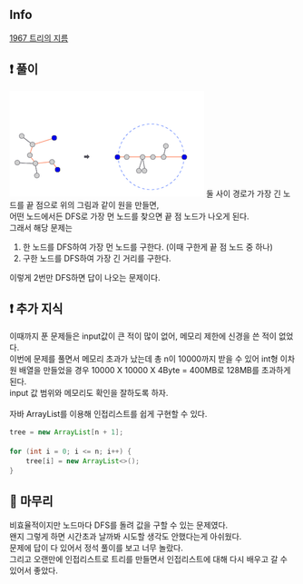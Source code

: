 ## Info

<a href="https://www.acmicpc.net/problem/1967" rel="nofollow">1967 트리의 지름</a>

## ❗ 풀이

![img.png](img.png)
둘 사이 경로가 가장 긴 노드를 끝 점으로 위의 그림과 같이 원을 만들면,<br/>
어떤 노드에서든 DFS로 가장 먼 노드를 찾으면 끝 점 노드가 나오게 된다.<br/>
그래서 해당 문제는
1. 한 노드를 DFS하여 가장 먼 노드를 구한다. (이때 구한게 끝 점 노드 중 하나)
2. 구한 노드를 DFS하여 가장 긴 거리를 구한다.

이렇게 2번만 DFS하면 답이 나오는 문제이다.

## ❗ 추가 지식

이때까지 푼 문제들은 input값이 큰 적이 많이 없어, 메모리 제한에 신경을 쓴 적이 없었다.<br/>
이번에 문제를 풀면서 메모리 초과가 났는데 총 n이 10000까지 받을 수 있어
int형 이차원 배열을 만들었을 경우 10000 X 10000 X 4Byte = 400MB로 128MB를 초과하게 된다.<br/>
input 값 범위와 메모리도 확인을 잘하도록 하자.<br/>
<br/>
자바 ArrayList를 이용해 인접리스트를 쉽게 구현할 수 있다.<br/>
```java
tree = new ArrayList[n + 1];

for (int i = 0; i <= n; i++) {
    tree[i] = new ArrayList<>();
}
```
## 🙂 마무리

비효율적이지만 노드마다 DFS를 돌려 값을 구할 수 있는 문제였다.<br/>
왠지 그렇게 하면 시간초과 날까봐 시도할 생각도 안했다는게 아쉬웠다.<br/>
문제에 답이 다 있어서 정석 풀이를 보고 너무 놀랐다.<br/>
그리고 오랜만에 인접리스트로 트리를 만들면서 인접리스트에 대해 다시 배우고 갈 수 있어서 좋았다.<br/>
